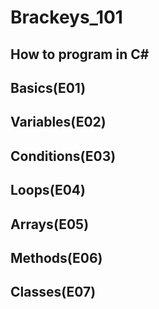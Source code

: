 # Brackeys_101

## How to program in C#
## Basics(E01)
## Variables(E02)
## Conditions(E03)
## Loops(E04)
## Arrays(E05)
## Methods(E06)
## Classes(E07)
